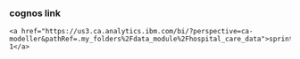 ### cognos  link 
    <a href="https://us3.ca.analytics.ibm.com/bi/?perspective=ca-modeller&pathRef=.my_folders%2Fdata_module%2Fhospital_care_data">sprint 1</a>

